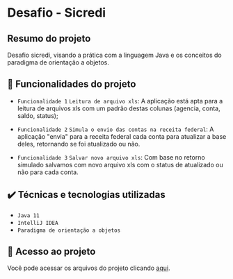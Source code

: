 # Desafio - Sicredi

## Resumo do projeto
Desafio sicredi, visando a prática com a linguagem Java e os conceitos do paradigma de orientação a objetos.

## 🔨 Funcionalidades do projeto

- `Funcionalidade 1` `Leitura de arquivo xls`: A aplicação está apta para a leitura de arquivos xls com um padrão destas colunas (agencia, conta, saldo, status);

- `Funcionalidade 2` `Simula o envio das contas na receita federal`: A aplicação "envia" para a receita federal cada conta para atualizar a base deles, retornando se foi atualizado ou não.

- `Funcionalidade 3` `Salvar novo arquivo xls`: Com base no retorno simulado salvamos com novo arquivo xls com o status de atualizado ou não para cada conta.

## ✔️ Técnicas e tecnologias utilizadas

- ``Java 11``
- ``IntelliJ IDEA``
- ``Paradigma de orientação a objetos``

## 📁 Acesso ao projeto
Você pode acessar os arquivos do projeto clicando [aqui](https://github.com/gui-lirasilva/Edige-POO/tree/master/src).